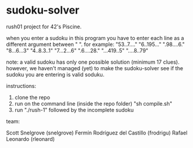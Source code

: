 # sudoku-solver

rush01 project for 42's Piscine.

when you enter a sudoku in this program you have to enter each line as a different argument between " ".
for example: "53..7...." "6..195..." ".98....6." "8...6...3" "4..8.3..1" "7...2...6" ".6....28." "...419..5" "....8..79"

note: 
a valid sudoku has only one possible solution (minimum 17 clues). however, we haven't managed (yet) to make the sudoku-solver see if the sudoku you are entering is valid soduku.

instructions:
1. clone the repo
2. run on the command line (inside the repo folder) "sh compile.sh"
3. run "./rush-1" followed by the incomplete sudoku

team:

Scott Snelgrove (snelgrove)
Fermín Rodríguez del Castillo (frodrigu)
Rafael Leonardo (rleonard)
